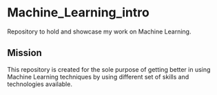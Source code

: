 # Machine_Learning_intro

Repository to hold and showcase my work on Machine Learning.

## Mission

This repository is created for the sole purpose of getting better in using Machine Learning techniques by using different set of skills and technologies available.
